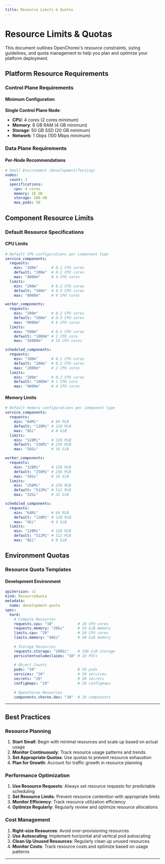 ```yaml
---
title: Resource Limits & Quotas
---
```


# Resource Limits & Quotas

This document outlines OpenChoreo's resource constraints, sizing guidelines, and quota management to help you plan and optimize your platform deployment.

## Platform Resource Requirements

### Control Plane Requirements

#### Minimum Configuration
**Single Control Plane Node**:
- **CPU**: 4 cores (2 cores minimum)
- **Memory**: 8 GB RAM (4 GB minimum)
- **Storage**: 50 GB SSD (20 GB minimum)
- **Network**: 1 Gbps (100 Mbps minimum)

### Data Plane Requirements

#### Per-Node Recommendations
```yaml
# Small Environment (Development/Testing)
nodes:
  count: 3
  specifications:
    cpu: 4 cores
    memory: 16 GB
    storage: 100 GB
    max_pods: 50
```

## Component Resource Limits

### Default Resource Specifications

#### CPU Limits
```yaml
# Default CPU configurations per component type
service_components:
  requests:
    min: "100m"      # 0.1 CPU cores
    default: "200m"  # 0.2 CPU cores
    max: "4000m"     # 4 CPU cores
  limits:
    min: "200m"      # 0.2 CPU cores
    default: "500m"  # 0.5 CPU cores
    max: "8000m"     # 8 CPU cores

worker_components:
  requests:
    min: "200m"      # 0.2 CPU cores
    default: "500m"  # 0.5 CPU cores
    max: "8000m"     # 8 CPU cores
  limits:
    min: "500m"      # 0.5 CPU cores
    default: "1000m" # 1 CPU core
    max: "16000m"    # 16 CPU cores

scheduled_components:
  requests:
    min: "100m"      # 0.1 CPU cores
    default: "200m"  # 0.2 CPU cores
    max: "2000m"     # 2 CPU cores
  limits:
    min: "200m"      # 0.2 CPU cores
    default: "1000m" # 1 CPU core
    max: "4000m"     # 4 CPU cores
```

#### Memory Limits
```yaml
# Default memory configurations per component type
service_components:
  requests:
    min: "64Mi"      # 64 MiB
    default: "128Mi" # 128 MiB
    max: "8Gi"       # 8 GiB
  limits:
    min: "128Mi"     # 128 MiB
    default: "256Mi" # 256 MiB
    max: "16Gi"      # 16 GiB

worker_components:
  requests:
    min: "128Mi"     # 128 MiB
    default: "256Mi" # 256 MiB
    max: "16Gi"      # 16 GiB
  limits:
    min: "256Mi"     # 256 MiB
    default: "512Mi" # 512 MiB
    max: "32Gi"      # 32 GiB

scheduled_components:
  requests:
    min: "64Mi"      # 64 MiB
    default: "128Mi" # 128 MiB
    max: "4Gi"       # 4 GiB
  limits:
    min: "128Mi"     # 128 MiB
    default: "512Mi" # 512 MiB
    max: "8Gi"       # 8 GiB
```

## Environment Quotas

### Resource Quota Templates

#### Development Environment
```yaml
apiVersion: v1
kind: ResourceQuota
metadata:
  name: development-quota
spec:
  hard:
    # Compute Resources
    requests.cpu: "10"           # 10 CPU cores
    requests.memory: "20Gi"      # 20 GiB memory
    limits.cpu: "20"             # 20 CPU cores
    limits.memory: "40Gi"        # 40 GiB memory
    
    # Storage Resources
    requests.storage: "100Gi"    # 100 GiB storage
    persistentvolumeclaims: "10" # 10 PVCs
    
    # Object Counts
    pods: "50"                   # 50 pods
    services: "20"               # 20 services
    secrets: "20"                # 20 secrets
    configmaps: "20"             # 20 configmaps
    
    # OpenChoreo Resources
    components.choreo.dev: "10"  # 10 components
```

---

## Best Practices

### Resource Planning
1. **Start Small**: Begin with minimal resources and scale up based on actual usage
2. **Monitor Continuously**: Track resource usage patterns and trends
3. **Set Appropriate Quotas**: Use quotas to prevent resource exhaustion
4. **Plan for Growth**: Account for traffic growth in resource planning

### Performance Optimization
1. **Use Resource Requests**: Always set resource requests for predictable scheduling
2. **Set Resource Limits**: Prevent resource contention with appropriate limits
3. **Monitor Efficiency**: Track resource utilization efficiency
4. **Optimize Regularly**: Regularly review and optimize resource allocations

### Cost Management
1. **Right-size Resources**: Avoid over-provisioning resources
2. **Use Autoscaling**: Implement horizontal and vertical pod autoscaling
3. **Clean Up Unused Resources**: Regularly clean up unused resources
4. **Monitor Costs**: Track resource costs and optimize based on usage patterns

---

